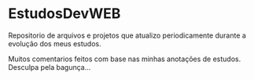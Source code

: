 # EstudosDevWEB
Repositorio de arquivos e projetos que atualizo periodicamente durante a evolução dos meus estudos.

Muitos comentarios feitos com base nas minhas anotações de estudos.
Desculpa pela bagunça... 
